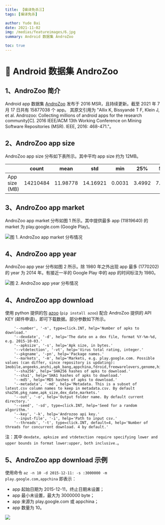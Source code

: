 ```yaml
---
title: 【编译免杀三】
tags: [编译免杀]

author: Yude Bai
date: 2021-11-02
img: /medias/featureimages/6.jpg
summary: Android 数据集 AndroZoo

toc: true
---
```



# :whale: Android 数据集 AndroZoo

## 1、AndroZoo 简介
Android app 数据集 [AndroZoo](https://androzoo.uni.lu/) 发布于 2016 MSR，且持续更新。截至 2021 ‎年 ‎7‎ 月 ‎17‎ 日共有 15877038 个 app。
其原文引用为 "Allix K, Bissyandé T F, Klein J, et al. Androzoo: Collecting millions of android apps for the research community[C]. 2016 IEEE/ACM 13th Working Conference on Mining Software Repositories (MSR). IEEE, 2016: 468-471."。

## 2、AndroZoo app size
AndroZoo app size 分布如下表所示。其中平均 app size 约为 12MB。

|                | count    |     mean   |     std   |     min   |     25%   |     50%   |     75%   |     max  |
|----------------|----------|------------|-----------|-----------|-----------|-----------|-----------|----------|
| App size (MB)  | 14210484 | 11.98778   | 14.16921  | 0.0031    | 3.4992    | 7.3705    | 15.7156   | 608.259  |

## 3、AndroZoo app market
AndroZoo app market 分布如图 1 所示。其中提供最多 app (11819640) 的 market 为 play.google.com (Google Play)。

![图 1. AndroZoo app market 分布情况](https://img-blog.csdnimg.cn/6fa7c21fb25c4dc19f3ba3d1def1ae5f.png?x-oss-process=image/watermark,type_ZHJvaWRzYW5zZmFsbGJhY2s,shadow_50,text_Q1NETiBA5qC55Y-35Zub562J5LqO5LqM,size_20,color_FFFFFF,t_70,g_se,x_16#pic_center)

## 4、AndroZoo app year
AndroZoo app year 分布如图 2 所示。除 1980 年之外出现 app 最多 (1770202) 的 year 为 2014 年。有接近一半的 Google Play 中的 app 的时间标注为 1980。

![图 2. AndroZoo app year 分布情况](https://img-blog.csdnimg.cn/81ecbe8b89e44853a6baa20c55065b81.png?x-oss-process=image/watermark,type_ZHJvaWRzYW5zZmFsbGJhY2s,shadow_50,text_Q1NETiBA5qC55Y-35Zub562J5LqO5LqM,size_20,color_FFFFFF,t_70,g_se,x_16#pic_center)

## 4、AndroZoo app download

使用 python 提供的包 [azoo](https://pypi.org/project/azoo/) (```pip install azoo```) 配合 AndroZoo 提供的 API KEY (邮件申请)，即可下载数据。部分参数如下所示。

```
	'--number', '-n', type=click.INT, help='Number of apks to download.'
	'--dexdate', '-d', help='The date on a dex file, format %Y-%m-%d, e.g. 2015-10-03.'
	'--apksize', '-s', help='Apk size, in bytes.'
	'--vtdetection', '-vt', help='Virus total rating, integer.'
	'--pkgname', '-pn', help='Package names.'
	'--markets', '-m', help='Markets, e.g. play.google.com. Possible values (can differ, since repository is updating): 1mobile,angeeks,anzhi,apk_bang,appchina,fdroid,freewarelovers,genome,hiapk,markets,mi.com,play.google.com,proandroid,slideme,torrents.'
	'--sha256', help='SHA256 hashes of apks to download.'
	'--sha1', help='SHA1 hashes of apks to download.'
	'--md5', help='MD5 hashes of apks to download.'
	'--metadata', '-md', help='Metadata. This is a subset of latest.csv column names to keep in metadata.csv. By default sha256,pkg_name,apk_size,dex_date,markets.'
	'--out', '-o', help='Output folder name. By default current directory.'
	'--seed', '-sd', type=click.INT, help='Seed for a random algorithm.'
	'--key', '-k', help='Androzoo api key.'
	'--input-file', '-i', help='Path to input csv.'
	'--threads', '-t', type=click.INT, default=4, help='Number of threads for concurrent download. 4 by default.'
```

注：其中 ```dexdate, apksize and vtdetection require specifying lower and upper bounds in format lower:upper, both inclusive.```。

## 5、AndroZoo app download 示例

使用命令 ```az -n 10 -d 2015-12-11: -s :3000000 -m play.google.com,appchina``` 即表示：
- app 起始日期为 2015-12-11，终止日期未设置；
- app 最小未设置，最大为 3000000 byte；
- app 来源为 play.google.com 或 appchina；
- app 数量为 10。


![](https://img-blog.csdnimg.cn/b2e7654632784226aa7468a233eb5965.png#pic_center)

